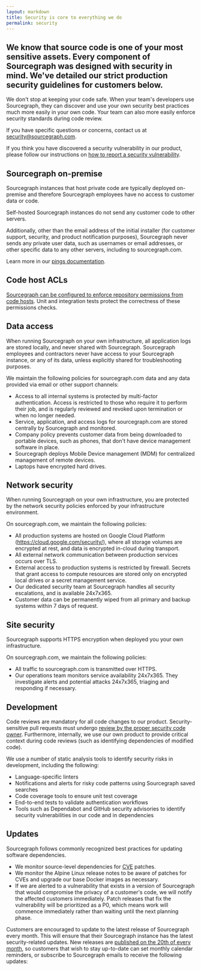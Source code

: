 ```yaml
---
layout: markdown
title: Security is core to everything we do
permalink: security
---
```


## We know that source code is one of your most sensitive assets. Every component of Sourcegraph was designed with security in mind. We've detailed our strict production security guidelines for customers below.

We don't stop at keeping your code safe. When your team's developers use Sourcegraph, they can discover and use your own security best practices much more easily in your own code. Your team can also more easily enforce security standards during code review.

If you have specific questions or concerns, contact us at <a href="mailto:security@sourcegraph.com">security@sourcegraph.com</a>.

If you think you have discovered a security vulnerability in our product, please follow our instructions on [how to report a security vulnerability](https://about.sourcegraph.com/handbook/engineering/security#how-to-report-a-security-vulnerability).

## Sourcegraph on-premise

Sourcegraph instances that host private code are typically deployed on-premise and therefore Sourcegraph employees have no access to customer data or code.

Self-hosted Sourcegraph instances do not send any customer code to other servers.

Additionally, other than the email address of the initial installer (for customer support, security, and product notification purposes), Sourcegraph never sends any private user data, such as usernames or email addresses, or other specific data to any other servers, including to sourcegraph.com.

Learn more in our [pings documentation](https://docs.sourcegraph.com/admin/pings).

## Code host ACLs

[Sourcegraph can be configured to enforce repository permissions from code hosts](https://docs.sourcegraph.com/admin/repo/permissions). Unit and integration tests protect the correctness of these permissions checks.

## Data access

When running Sourcegraph on your own infrastructure, all application logs are stored locally, and never shared with Sourcegraph. Sourcegraph employees and contractors never have access to your Sourcegraph instance, or any of its data, unless explicitly shared for troubleshooting purposes.

We maintain the following policies for sourcegraph.com data and any data provided via email or other support channels:

- Access to all internal systems is protected by multi-factor authentication. Access is restricted to those who require it to perform their job, and is regularly reviewed and revoked upon termination or when no longer needed.
- Service, application, and access logs for sourcegraph.com are stored centrally by Sourcegraph and monitored.
- Company policy prevents customer data from being downloaded to portable devices, such as phones, that don't have device management software in place.
- Sourcegraph deploys Mobile Device management (MDM) for centralized management of remote devices.
- Laptops have encrypted hard drives.

## Network security

When running Sourcegraph on your own infrastructure, you are protected by the network security policies enforced by your infrastructure environment. 

On sourcegraph.com, we maintain the following policies:

- All production systems are hosted on Google Cloud Platform (https://cloud.google.com/security/), where all storage volumes are encrypted at rest, and data is encrypted in-cloud during transport.
- All external network communication between production services occurs over TLS.
- External access to production systems is restricted by firewall. Secrets that grant access to
  compute resources are stored only on encrypted local drives or a secret management service.
- Our dedicated security team at Sourcegraph handles all security escalations, and is available 24x7x365.
- Customer data can be permanently wiped from all primary and backup systems within 7 days of request.

## Site security

Sourcegraph supports HTTPS encryption when deployed you your own infrastructure.

On sourcegraph.com, we maintain the following policies:

- All traffic to sourcegraph.com is transmitted over HTTPS.
- Our operations team monitors service availability 24x7x365. They investigate alerts and potential attacks 24x7x365, triaging and responding if necessary.

## Development

Code reviews are mandatory for all code changes to our product. Security-sensitive pull requests must undergo [review by the proper security code owner](../handbook/engineering/code_reviews#security). Furthermore, internally, we use our own product to provide critical context during code reviews (such as identifying dependencies of modified code).

We use a number of static analysis tools to identify security risks in development, including the following:

- Language-specific linters
- Notifications and alerts for risky code patterns using Sourcegraph saved searches
- Code coverage tools to ensure unit test coverage
- End-to-end tests to validate authentication workflows
- Tools such as Dependabot and GitHub security advisories to identify security vulnerabilities in our code and in dependencies

## Updates

Sourcegraph follows commonly recognized best practices for updating software dependencies.

- We monitor source-level dependencies for [CVE](https://cve.mitre.org/) patches.
- We monitor the Alpine Linux release notes to be aware of patches for CVEs and upgrade our base
  Docker images as necessary.
- If we are alerted to a vulnerability that exists in a version of Sourcegraph that would compromise
  the privacy of a customer's code, we will notify the affected customers immediately. Patch
  releases that fix the vulnerability will be prioritized as a P0, which means work will commence
  immediately rather than waiting until the next planning phase.

Customers are encouraged to update to the latest release of Sourcegraph every month. This will
ensure that their Sourcegraph instance has the latest security-related updates. New releases are
[published on the 20th of every month](https://docs.sourcegraph.com/admin/updates), so customers that wish to stay up-to-date can set monthly calendar reminders, or subscribe to Sourcegraph emails to receive the following updates:

<p class="text-center">
  <!--[if lte IE 8]>
  <script charset="utf-8" type="text/javascript" src="//js.hsforms.net/forms/v2-legacy.js"></script>
  <![endif]-->
  <script charset="utf-8" type="text/javascript" src="//js.hsforms.net/forms/v2.js"></script>
  <script>
    hbspt.forms.create({
    portalId: "2762526",
    formId: "0ff99031-7caf-433a-8aef-8c9345948288"
  });
  </script>
</p>
